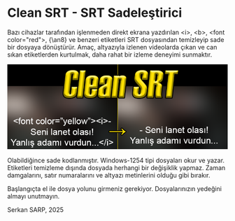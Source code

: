 # Clean SRT - SRT Sadeleştirici

Bazı cihazlar tarafından işlenmeden direkt ekrana yazdırılan \<i>, \<b>, \<font color="red">, \{\an8} ve benzeri
etiketleri SRT dosyasından temizleyip sade bir dosyaya dönüştürür. Amaç, altyazıyla izlenen videolarda çıkan
ve can sıkan etiketlerden kurtulmak, daha rahat bir izleme deneyimi sunmaktır. 

![Clean SRT - SRT Sadeleştirici](https://github.com/serkansarp/Clean-SRT/blob/4f2abc54a5e7f2c2686acdb712e14dbbb101bb39/clear-srt.png)

Olabildiğince sade kodlanmıştır. Windows-1254 tipi dosyaları okur ve yazar. Etiketleri temizleme dışında dosyada herhangi bir değişiklik yapmaz.
Zaman damgalarını, satır numaralarını ve altyazı metinlerini olduğu gibi bırakır.

Başlangıçta el ile dosya yolunu girmeniz gerekiyor. Dosyalarınızın yedeğini almayı unutmayın.

Serkan SARP, 2025
